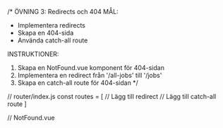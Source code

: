 /\*
ÖVNING 3: Redirects och 404
MÅL:

- Implementera redirects
- Skapa en 404-sida
- Använda catch-all route

INSTRUKTIONER:

1. Skapa en NotFound.vue komponent för 404-sidan
2. Implementera en redirect från '/all-jobs' till '/jobs'
3. Skapa en catch-all route för 404-sidan
   \*/

// router/index.js
const routes = [
// Lägg till redirect
// Lägg till catch-all route
]

// NotFound.vue
<template>

  <div class="not-found">
    <!-- Implementera 404-sida här -->
  </div>
</template>
